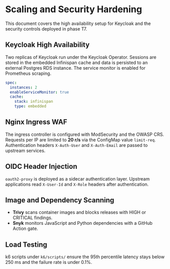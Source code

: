 # Scaling and Security Hardening

This document covers the high availability setup for Keycloak and the security controls deployed in phase T7.

## Keycloak High Availability

Two replicas of Keycloak run under the Keycloak Operator. Sessions are stored in the embedded Infinispan cache and data is persisted to an external Postgres RDS instance. The service monitor is enabled for Prometheus scraping.

```yaml
spec:
  instances: 2
  enableServiceMonitor: true
  cache:
    stack: infinispan
    type: embedded
```

## Nginx Ingress WAF

The ingress controller is configured with ModSecurity and the OWASP CRS. Requests per IP are limited to **20 r/s** via the ConfigMap value `limit-req`. Authentication headers `X-Auth-User` and `X-Auth-Email` are passed to upstream services.

## OIDC Header Injection

`oauth2-proxy` is deployed as a sidecar authentication layer. Upstream applications read `X-User-Id` and `X-Role` headers after authentication.

## Image and Dependency Scanning

- **Trivy** scans container images and blocks releases with HIGH or CRITICAL findings.
- **Snyk** monitors JavaScript and Python dependencies with a GitHub Action gate.

## Load Testing

k6 scripts under `k6/scripts/` ensure the 95th percentile latency stays below 250&nbsp;ms and the failure rate is under 0.1%.
